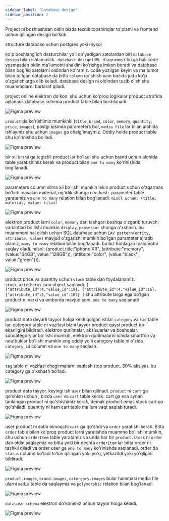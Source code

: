 ```yaml
---
sidebar_label: "Database design"
sidebar_position: 2
---
```


Project ni boshlashdan oldin bizda texnik topshiriqlar to'plami va frontend uchun qilingan design bo'ladi. 

structure database uchun postgres yoki mysql

ko'p boshlang'ich dasturchilar yo'l qo'yadigan xatolardan biri `database design` bilan ishlamaslik.` database design(UML diagramms)` bizga hali code yozmasdan oldin ma'lumotni shaklini ko'rishga imkon beradi va database bilan bog'liq xatolarni oldindan ko'ramiz. code yozilgan keyin va ma'lumot bilan to'lgan database da bitta `column` qo'shish xam bazida juda ko'p o'zgarishlarga olib keladi. database design ni oldindan tuzib olish shu muammolarni bartaraf qiladi. 

project online elektron do'kon. shu uchun ko'proq logikalar product atrofida aylanadi.
database schema product table bilan boshlanadi.

![Figma preview](./img/database/figma.png)


`product` da ko'rishimiz mumkinki (`title`, `brand`, `color`, `memory`, `quantity`, `price`, `images`), pastgi qismda parameters bor, `media file` lar bilan alohida ishlaymiz shu uchun `images` ga chalg'imaymiz. Oddiy holda product table shu ko'rinishda bo'ladi.

![Figma preview](./img/database/product.png)


bir xil `brand` ga tegishli product lar bo'ladi shu uchun brand uchun alohida table yaratishimiz kerak va product bilan `one to many` ko'rinishida bog'lanadi.

![Figma preview](./img/database/brand.png)


parameters column xilma xil bo'lishi mumkin lekin product uchun o'zgarmas bo'ladi masalan material, og'irlik shunga o'xshash. parameter table yaratamiz va `one to many` relation bilan bog'lanadi. `misol uchun: (title: material, value: titan)`

![Figma preview](./img/database/parameter.png)


elektron product larni `color`, `memory` dan tashqari boshqa o'zgarib turuvchi variantlari bo'lishi mumkin `display`, `prosessor` shunga o'xshash. bu muammoni hal qilish uchun SQL database uchun `EAV pattern(entity, attribute, value)`  mavjud o'zgarishi mumkin bo'lgan parameter ajratib olamiz, `many to many` relation bilan bog'lanadi. bu biz hohlagan malumotni saqlay oladi. misol: (product.title:"iphone XR", (attribute:"memory", (value:"64GB", value:"128GB")), (attibute:"color", (value:"black", value:"green"))). 

![Figma preview](./img/database/EAV.png)


product price va quantity uchun `stock` table dan foydalanamiz. `stock.attributes` json object saqlaydi.
`[
    {"attribute_id":4,"value_id":19},
	{"attribute_id":4,"value_id":16},
	{"attribute_id":3,"value_id":105}
]`
shu attribute larga ega bo'lgan product ni narxi va omborda mavjud soni. `one to many` saqlanadi

![Figma preview](./img/database/stock.png)


product data deyarli tayyor holga keldi qolgan ishlar `category` va `tag` table lar. category table ni vazifasi bizni tayyor product qaysi product turi ekanligini bildiradi. elektron qurilmalar, aksisuarlar va boshqalar. subcategorylar bo'lishi mumkin, elektron qurilmalarni ichida smartfon va noutbuklar bo'lishi mumkin eng oddiy yo'li category table ni o'zida `category_id` column va `one to many` saqlash.

![Figma preview](./img/database/category.png)


`tag` table ni vazifasi chegirmalarni saqlash (top product, 30% aksiya). bu category ga o'xshash bo'ladi.

![Figma preview](./img/database/tag.png)


product data tayyor. keyingi ish `user` bilan qilinadi. `product` ni `cart` ga qo'shish uchun , bizda `user` va `cart` table kerak. cart ga esa aynan tanlangan product ni qo'shishimiz kerak, demak product emas stock cart ga qo'shiladi. quantity ni ham cart table ma'lum vaqt saqlab turadi.

![Figma preview](./img/database/cart.png)


user product ni sotib olmoqchi `cart` ga qo'shdi va `order` yaratishi kerak. Bitta `order` table bilan ko'proq product larni yaratishda muammo bo'lishi mumkin, shu uchun `orderItem` table yaratamiz va unda har bir `product.stock` ni `order` dan oldin saqlaymiz va bitta yoki bir nechta `orderItem` lar bitta order ni tashkil qiladi va order user ga `one to many` ko'rinishda saqlanadi. order da `status` column bo'ladi to'lov qilingan yoki yo'q, yetkazildi yoki yo'qligini bildiradi.

![Figma preview](./img/database/order.png)


`product.images`, `brand.images`, `catergory.images` bular hammasi media file ularni `media` table da saqlaymiz va `polymorphic` relation bilan bog'lanadi.

![Figma preview](./img/database/media.png)


`database schema` elektron do'konimiz uchun tayyor holga keladi.

![Figma preview](./img/database/shop.png)